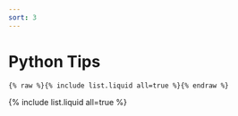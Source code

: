 ```yaml
---
sort: 3
---
```


# Python Tips

```
{% raw %}{% include list.liquid all=true %}{% endraw %}
```

{% include list.liquid all=true %}

